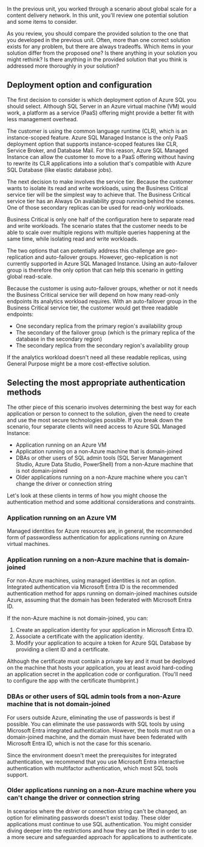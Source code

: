 In the previous unit, you worked through a scenario about global scale for a content delivery network. In this unit, you'll review one potential solution and some items to consider.

As you review, you should compare the provided solution to the one that you developed in the previous unit. Often, more than one correct solution exists for any problem, but there are always tradeoffs. Which items in your solution differ from the proposed one? Is there anything in your solution you might rethink? Is there anything in the provided solution that you think is addressed more thoroughly in your solution?  

## Deployment option and configuration

The first decision to consider is which deployment option of Azure SQL you should select. Although SQL Server in an Azure virtual machine (VM) would work, a platform as a service (PaaS) offering might provide a better fit with less management overhead. 

The customer is using the common language runtime (CLR), which is an instance-scoped feature. Azure SQL Managed Instance is the only PaaS deployment option that supports instance-scoped features like CLR, Service Broker, and Database Mail. For this reason, Azure SQL Managed Instance can allow the customer to move to a PaaS offering without having to rewrite its CLR applications into a solution that's compatible with Azure SQL Database (like elastic database jobs).

The next decision to make involves the service tier. Because the customer wants to isolate its read and write workloads, using the Business Critical service tier will be the simplest way to achieve that. The Business Critical service tier has an Always On availability group running behind the scenes. One of those secondary replicas can be used for read-only workloads.

Business Critical is only one half of the configuration here to separate read and write workloads. The scenario states that the customer needs to be able to scale over multiple regions with multiple queries happening at the same time, while isolating read and write workloads. 

The two options that can potentially address this challenge are geo-replication and auto-failover groups. However, geo-replication is not currently supported in Azure SQL Managed Instance. Using an auto-failover group is therefore the only option that can help this scenario in getting global read-scale. 

Because the customer is using auto-failover groups, whether or not it needs the Business Critical service tier will depend on how many read-only endpoints its analytics workload requires. With an auto-failover group in the Business Critical service tier, the customer would get three readable endpoints:

- One secondary replica from the primary region's availability group
- The secondary of the failover group (which is the primary replica of the database in the secondary region)
- The secondary replica from the secondary region's availability group

If the analytics workload doesn't need all these readable replicas, using General Purpose might be a more cost-effective solution.

## Selecting the most appropriate authentication methods

The other piece of this scenario involves determining the best way for each application or person to connect to the solution, given the need to create and use the most secure technologies possible. If you break down the scenario, four separate clients will need access to Azure SQL Managed Instance:

- Application running on an Azure VM
- Application running on a non-Azure machine that is domain-joined
- DBAs or other users of SQL admin tools (SQL Server Management Studio, Azure Data Studio, PowerShell) from a non-Azure machine that is not domain-joined
- Older applications running on a non-Azure machine where you can't change the driver or connection string

Let's look at these clients in terms of how you might choose the authentication method and some additional considerations and constraints.

### Application running on an Azure VM

Managed identities for Azure resources are, in general, the recommended form of passwordless authentication for applications running on Azure virtual machines.

### Application running on a non-Azure machine that is domain-joined

For non-Azure machines, using managed identities is not an option. Integrated authentication via Microsoft Entra ID is the recommended authentication method for apps running on domain-joined machines outside Azure, assuming that the domain has been federated with Microsoft Entra ID. 

If the non-Azure machine is not domain-joined, you can:

1. Create an application identity for your application in Microsoft Entra ID.
1. Associate a certificate with the application identity.
1. Modify your application to acquire a token for Azure SQL Database by providing a client ID and a certificate. 

Although the certificate must contain a private key and it must be deployed on the machine that hosts your application, you at least avoid hard-coding an application secret in the application code or configuration. (You'll need to configure the app with the certificate thumbprint.)

### DBAs or other users of SQL admin tools from a non-Azure machine that is not domain-joined

For users outside Azure, eliminating the use of passwords is best if possible. You can eliminate the use passwords with SQL tools by using Microsoft Entra integrated authentication. However, the tools must run on a domain-joined machine, and the domain must have been federated with Microsoft Entra ID, which is not the case for this scenario. 

Since the environment doesn't meet the prerequisites for integrated authentication, we recommend that you use Microsoft Entra interactive authentication with multifactor authentication, which most SQL tools support.

### Older applications running on a non-Azure machine where you can't change the driver or connection string

In scenarios where the driver or connection string can't be changed, an option for eliminating passwords doesn't exist today. These older applications must continue to use SQL authentication. You might consider diving deeper into the restrictions and how they can be lifted in order to use a more secure and safeguarded approach for applications to authenticate.
